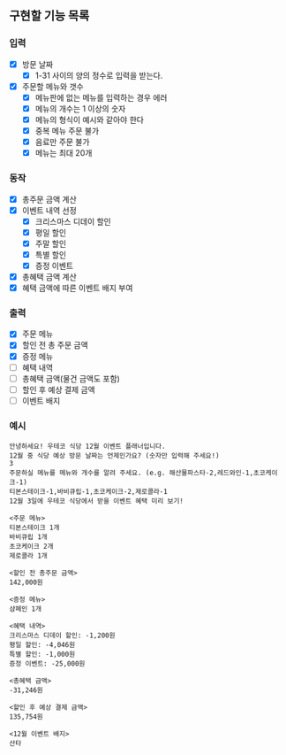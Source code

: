 ## 구현할 기능 목록

### 입력

- [x] 방문 날짜
    - [x] 1-31 사이의 양의 정수로 입력을 받는다.
- [x] 주문할 메뉴와 갯수
    - [x] 메뉴판에 없는 메뉴를 입력하는 경우 에러
    - [x] 메뉴의 개수는 1 이상의 숫자
    - [x] 메뉴의 형식이 예시와 같아야 한다
    - [x] 중복 메뉴 주문 불가
    - [x] 음료만 주문 불가
    - [x] 메뉴는 최대 20개

### 동작

- [x] 총주문 금액 계산
- [x] 이벤트 내역 선정
    - [x] 크리스마스 디데이 할인
    - [x] 평일 할인
    - [x] 주말 할인
    - [x] 특별 할인
    - [x] 증정 이벤트
- [x] 총혜택 금액 계산
- [x] 혜택 금액에 따른 이벤트 배지 부여

### 출력

- [x] 주문 메뉴
- [x] 할인 전 총 주문 금액
- [x] 증정 메뉴
- [ ] 혜택 내역
- [ ] 총혜택 금액(물건 금액도 포함)
- [ ] 할인 후 예상 결제 금액
- [ ] 이벤트 배지

### 예시

```
안녕하세요! 우테코 식당 12월 이벤트 플래너입니다.
12월 중 식당 예상 방문 날짜는 언제인가요? (숫자만 입력해 주세요!)
3
주문하실 메뉴를 메뉴와 개수를 알려 주세요. (e.g. 해산물파스타-2,레드와인-1,초코케이크-1)
티본스테이크-1,바비큐립-1,초코케이크-2,제로콜라-1
12월 3일에 우테코 식당에서 받을 이벤트 혜택 미리 보기!
 
<주문 메뉴>
티본스테이크 1개
바비큐립 1개
초코케이크 2개
제로콜라 1개
 
<할인 전 총주문 금액>
142,000원
 
<증정 메뉴>
샴페인 1개
 
<혜택 내역>
크리스마스 디데이 할인: -1,200원
평일 할인: -4,046원
특별 할인: -1,000원
증정 이벤트: -25,000원
 
<총혜택 금액>
-31,246원
 
<할인 후 예상 결제 금액>
135,754원
 
<12월 이벤트 배지>
산타
```